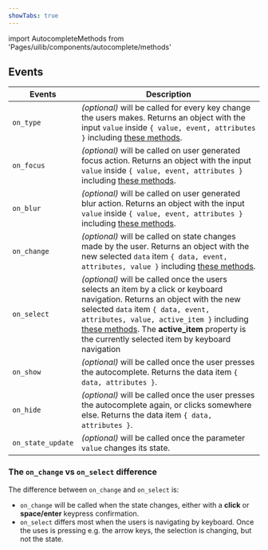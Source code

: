 ```yaml
---
showTabs: true
---
```


import AutocompleteMethods from 'Pages/uilib/components/autocomplete/methods'

## Events

| Events            | Description                                                                                                                                                                                                                                                                                                                                                                      |
| ----------------- | -------------------------------------------------------------------------------------------------------------------------------------------------------------------------------------------------------------------------------------------------------------------------------------------------------------------------------------------------------------------------------- |
| `on_type`         | _(optional)_ will be called for every key change the users makes. Returns an object with the input `value` inside `{ value, event, attributes }` including [these methods](/uilib/components/autocomplete/events#dynamically-change-data).                                                                                                                                       |
| `on_focus`        | _(optional)_ will be called on user generated focus action. Returns an object with the input `value` inside `{ value, event, attributes }` including [these methods](/uilib/components/autocomplete/events#dynamically-change-data).                                                                                                                                             |
| `on_blur`         | _(optional)_ will be called on user generated blur action. Returns an object with the input `value` inside `{ value, event, attributes }` including [these methods](/uilib/components/autocomplete/events#dynamically-change-data).                                                                                                                                              |
| `on_change`       | _(optional)_ will be called on state changes made by the user. Returns an object with the new selected `data` item `{ data, event, attributes, value }` including [these methods](/uilib/components/autocomplete/events#dynamically-change-data).                                                                                                                                |
| `on_select`       | _(optional)_ will be called once the users selects an item by a click or keyboard navigation. Returns an object with the new selected `data` item `{ data, event, attributes, value, active_item }` including [these methods](/uilib/components/autocomplete/events#dynamically-change-data). The **active_item** property is the currently selected item by keyboard navigation |
| `on_show`         | _(optional)_ will be called once the user presses the autocomplete. Returns the data item `{ data, attributes }`.                                                                                                                                                                                                                                                                |
| `on_hide`         | _(optional)_ will be called once the user presses the autocomplete again, or clicks somewhere else. Returns the data item `{ data, attributes }`.                                                                                                                                                                                                                                |
| `on_state_update` | _(optional)_ will be called once the parameter `value` changes its state.                                                                                                                                                                                                                                                                                                        |

### The `on_change` vs `on_select` difference

The difference between `on_change` and `on_select` is:

- `on_change` will be called when the state changes, either with a **click** or **space/enter** keypress confirmation.
- `on_select` differs most when the users is navigating by keyboard. Once the uses is pressing e.g. the arrow keys, the selection is changing, but not the state.

<AutocompleteMethods></AutocompleteMethods>
